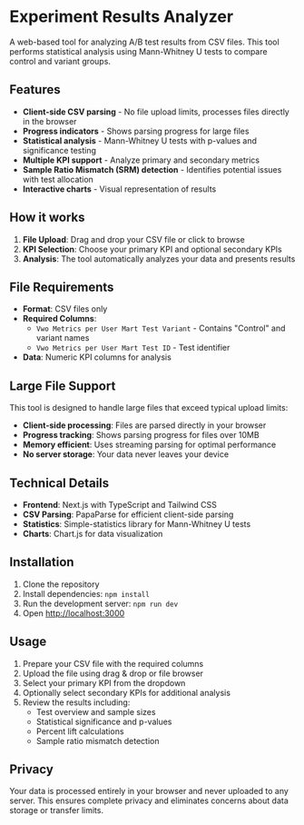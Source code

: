 # Experiment Results Analyzer

A web-based tool for analyzing A/B test results from CSV files. This tool performs statistical analysis using Mann-Whitney U tests to compare control and variant groups.

## Features

- **Client-side CSV parsing** - No file upload limits, processes files directly in the browser
- **Progress indicators** - Shows parsing progress for large files
- **Statistical analysis** - Mann-Whitney U tests with p-values and significance testing
- **Multiple KPI support** - Analyze primary and secondary metrics
- **Sample Ratio Mismatch (SRM) detection** - Identifies potential issues with test allocation
- **Interactive charts** - Visual representation of results

## How it works

1. **File Upload**: Drag and drop your CSV file or click to browse
2. **KPI Selection**: Choose your primary KPI and optional secondary KPIs
3. **Analysis**: The tool automatically analyzes your data and presents results

## File Requirements

- **Format**: CSV files only
- **Required Columns**: 
  - `Vwo Metrics per User Mart Test Variant` - Contains "Control" and variant names
  - `Vwo Metrics per User Mart Test ID` - Test identifier
- **Data**: Numeric KPI columns for analysis

## Large File Support

This tool is designed to handle large files that exceed typical upload limits:

- **Client-side processing**: Files are parsed directly in your browser
- **Progress tracking**: Shows parsing progress for files over 10MB
- **Memory efficient**: Uses streaming parsing for optimal performance
- **No server storage**: Your data never leaves your device

## Technical Details

- **Frontend**: Next.js with TypeScript and Tailwind CSS
- **CSV Parsing**: PapaParse for efficient client-side parsing
- **Statistics**: Simple-statistics library for Mann-Whitney U tests
- **Charts**: Chart.js for data visualization

## Installation

1. Clone the repository
2. Install dependencies: `npm install`
3. Run the development server: `npm run dev`
4. Open [http://localhost:3000](http://localhost:3000)

## Usage

1. Prepare your CSV file with the required columns
2. Upload the file using drag & drop or file browser
3. Select your primary KPI from the dropdown
4. Optionally select secondary KPIs for additional analysis
5. Review the results including:
   - Test overview and sample sizes
   - Statistical significance and p-values
   - Percent lift calculations
   - Sample ratio mismatch detection

## Privacy

Your data is processed entirely in your browser and never uploaded to any server. This ensures complete privacy and eliminates concerns about data storage or transfer limits.
